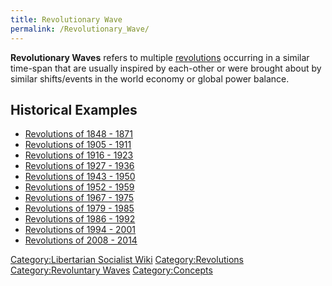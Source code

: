 ```yaml
---
title: Revolutionary Wave
permalink: /Revolutionary_Wave/
---
```


**Revolutionary Waves** refers to multiple
[revolutions](Revolution.md "wikilink") occurring in a similar time-span
that are usually inspired by each-other or were brought about by similar
shifts/events in the world economy or global power balance.

## Historical Examples

- [Revolutions of 1848 - 1871](Revolutions_of_1848_-_1871.md "wikilink")
- [Revolutions of 1905 - 1911](Revolutions_of_1905_-_1911.md "wikilink")
- [Revolutions of 1916 - 1923](Revolutions_of_1916_-_1923.md "wikilink")
- [Revolutions of 1927 - 1936](Revolutions_of_1927_-_1936.md "wikilink")
- [Revolutions of 1943 - 1950](Revolutions_of_1943_-_1950.md "wikilink")
- [Revolutions of 1952 - 1959](Revolutions_of_1952_-_1959.md "wikilink")
- [Revolutions of 1967 - 1975](Revolutions_of_1967_-_1975.md "wikilink")
- [Revolutions of 1979 - 1985](Revolutions_of_1979_-_1985.md "wikilink")
- [Revolutions of 1986 - 1992](Revolutions_of_1986_-_1992.md "wikilink")
- [Revolutions of 1994 - 2001](Revolutions_of_1994_-_2001.md "wikilink")
- [Revolutions of 2008 - 2014](Revolutions_of_2008_-_2014.md "wikilink")

[Category:Libertarian Socialist
Wiki](Category:Libertarian_Socialist_Wiki.md "wikilink")
[Category:Revolutions](Category:Revolutions.md "wikilink")
[Category:Revoluntary Waves](Category:Revoluntary_Waves.md "wikilink")
[Category:Concepts](Category:Concepts.md "wikilink")